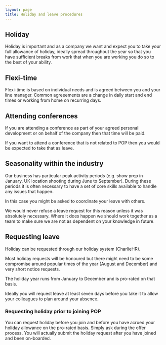 ```yaml
---
layout: page
title: Holiday and leave procedures
---
```


## Holiday

Holiday is important and as a company we want and expect you to take your full allowance of holiday, ideally spread throughout the year so that you have sufficient breaks from work that when you are working you do so to the best of your ability.

## Flexi-time

Flexi-time is based on individual needs and is agreed between you and your line manager. Common agreeements are a change in daily start and end times or working from home on recurring days.

## Attending conferences

If you are attending a conference as part of your agreed personal development or on behalf of the company then that time will be paid.

If you want to attend a conference that is not related to POP then you would be expected to take that as leave.

## Seasonality within the industry

Our business has particular peak activity periods (e.g. show prep in January, UK location shooting during June to September). During these periods it is often necessary to have a set of core skills available to handle any issues that happen.

In this case you might be asked to coordinate your leave with others.

We would never refuse a leave request for this reason unless it was absolutely necessary. Where it does happen we should work together as a team to make sure we are not as dependent on your knowledge in future.


## Requesting leave

Holiday can be requested through our holiday system (CharlieHR).

Most holiday requests will be honoured but there might need to be some compromise around popular times of the year (August and December) and very short notice requests.

The holiday year runs from January to December and is pro-rated on that basis.

Ideally you will request leave at least seven days before you take it to allow your colleagues to plan around your absence.

### Requesting holiday prior to joining POP

You can request holiday before you join and before you have acrued your holiday allowance on the pro-rated basis. Simply ask during the offer process. You will actually submit the holiday request after you have joined and been on-boarded.